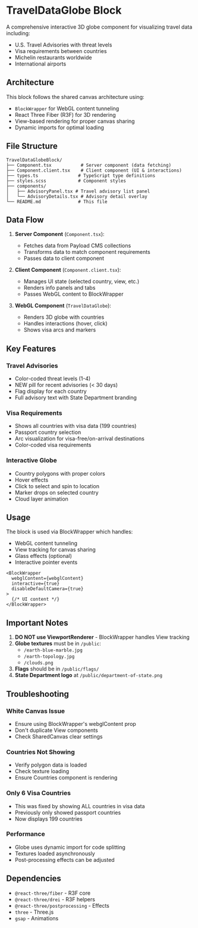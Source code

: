 # TravelDataGlobe Block

A comprehensive interactive 3D globe component for visualizing travel data including:
- U.S. Travel Advisories with threat levels
- Visa requirements between countries
- Michelin restaurants worldwide
- International airports

## Architecture

This block follows the shared canvas architecture using:
- `BlockWrapper` for WebGL content tunneling
- React Three Fiber (R3F) for 3D rendering
- View-based rendering for proper canvas sharing
- Dynamic imports for optimal loading

## File Structure

```
TravelDataGlobeBlock/
├── Component.tsx           # Server component (data fetching)
├── Component.client.tsx    # Client component (UI & interactions)
├── types.ts               # TypeScript type definitions
├── styles.scss            # Component styles
├── components/
│   ├── AdvisoryPanel.tsx # Travel advisory list panel
│   └── AdvisoryDetails.tsx # Advisory detail overlay
└── README.md              # This file
```

## Data Flow

1. **Server Component** (`Component.tsx`):
   - Fetches data from Payload CMS collections
   - Transforms data to match component requirements
   - Passes data to client component

2. **Client Component** (`Component.client.tsx`):
   - Manages UI state (selected country, view, etc.)
   - Renders info panels and tabs
   - Passes WebGL content to BlockWrapper

3. **WebGL Component** (`TravelDataGlobe`):
   - Renders 3D globe with countries
   - Handles interactions (hover, click)
   - Shows visa arcs and markers

## Key Features

### Travel Advisories
- Color-coded threat levels (1-4)
- NEW pill for recent advisories (< 30 days)
- Flag display for each country
- Full advisory text with State Department branding

### Visa Requirements
- Shows all countries with visa data (199 countries)
- Passport country selection
- Arc visualization for visa-free/on-arrival destinations
- Color-coded visa requirements

### Interactive Globe
- Country polygons with proper colors
- Hover effects
- Click to select and spin to location
- Marker drops on selected country
- Cloud layer animation

## Usage

The block is used via BlockWrapper which handles:
- WebGL content tunneling
- View tracking for canvas sharing
- Glass effects (optional)
- Interactive pointer events

```tsx
<BlockWrapper 
  webglContent={webglContent}
  interactive={true}
  disableDefaultCamera={true}
>
  {/* UI content */}
</BlockWrapper>
```

## Important Notes

1. **DO NOT use ViewportRenderer** - BlockWrapper handles View tracking
2. **Globe textures** must be in `/public`:
   - `/earth-blue-marble.jpg`
   - `/earth-topology.jpg`
   - `/clouds.png`
3. **Flags** should be in `/public/flags/`
4. **State Department logo** at `/public/department-of-state.png`

## Troubleshooting

### White Canvas Issue
- Ensure using BlockWrapper's webglContent prop
- Don't duplicate View components
- Check SharedCanvas clear settings

### Countries Not Showing
- Verify polygon data is loaded
- Check texture loading
- Ensure Countries component is rendering

### Only 6 Visa Countries
- This was fixed by showing ALL countries in visa data
- Previously only showed passport countries
- Now displays 199 countries

### Performance
- Globe uses dynamic import for code splitting
- Textures loaded asynchronously
- Post-processing effects can be adjusted

## Dependencies

- `@react-three/fiber` - R3F core
- `@react-three/drei` - R3F helpers
- `@react-three/postprocessing` - Effects
- `three` - Three.js
- `gsap` - Animations
